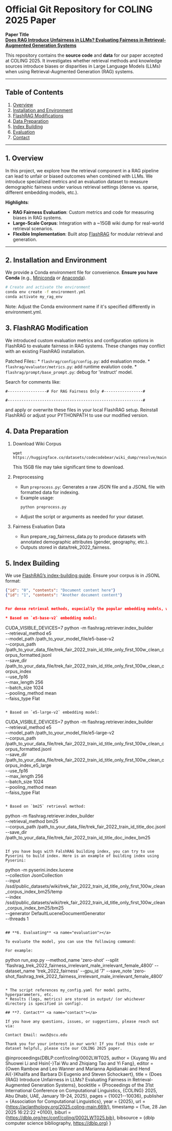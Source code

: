 # **Official Git Repository for COLING 2025 Paper**

**Paper Title**  
[**Does RAG Introduce Unfairness in LLMs? Evaluating Fairness in Retrieval-Augmented Generation Systems**](https://aclanthology.org/2025.coling-main.669/)

This repository contains the **source code** and **data** for our paper accepted at COLING 2025. It investigates whether retrieval methods and knowledge sources introduce biases or disparities in Large Language Models (LLMs) when using Retrieval-Augmented Generation (RAG) systems.

---

## **Table of Contents**
1. [Overview](#overview)  
2. [Installation and Environment](#installation-and-environment)  
3. [FlashRAG Modifications](#flashrag-modifications)  
4. [Data Preparation](#data-preparation)  
5. [Index Building](#index-building)  
6. [Evaluation](#evaluation)  
7. [Contact](#contact)

---

## **1. Overview** <a name="overview"></a>

In this project, we explore how the retrieval component in a RAG pipeline can lead to unfair or biased outcomes when combined with LLMs. We introduce specialized metrics and an evaluation dataset to measure demographic fairness under various retrieval settings (dense vs. sparse, different embedding models, etc.).

**Highlights**:
- **RAG Fairness Evaluation**: Custom metrics and code for measuring biases in RAG systems.
- **Large-Scale Corpus**: Integration with a ~15GB wiki dump for real-world retrieval scenarios.
- **Flexible Implementation**: Built atop [FlashRAG](https://github.com/codecodebear/FlashRAG-SCU) for modular retrieval and generation.

---

## **2. Installation and Environment** <a name="installation-and-environment"></a>

We provide a Conda environment file for convenience. **Ensure you have Conda** (e.g., [Miniconda](https://docs.conda.io/en/latest/miniconda.html) or [Anaconda](https://www.anaconda.com/)).

```bash
# Create and activate the environment
conda env create -f environment.yml
conda activate my_rag_env
```
Note: Adjust the Conda environment name if it's specified differently in environment.yml.


## **3. FlashRAG Modification**<a name="flashrag-modifications"></a>

We introduced custom evaluation metrics and configuration options in FlashRAG to evaluate fairness in RAG systems. These changes may conflict with an existing FlashRAG installation.

Patched Files::
    * `flashrag/config/config.py`: add evaluation mode.
    * `flashrag/evaluator/metrics.py`: add runtime evalution code.
    * `flashrag/prompt/base_prompt.py`: debug for 'instruct' model.

Search for comments like:

```
#-----------------# For RAG Fairness Only #-----------------#

#-----------------------------------------------------------#
```

and apply or overwrite these files in your local FlashRAG setup. Reinstall FlashRAG or adjust your PYTHONPATH to use our modified version.



## **4. Data Preparation**<a name="data-preparation"></a>

1. Download Wiki Corpus

    ```
    wget https://huggingface.co/datasets/codecodebear/wiki_dump/resolve/main/wiki_dump.jsonl
    ```
    This 15GB file may take significant time to download.

2. Preprocessing

    * Run `preprocess.py`: Generates a raw JSON file and a JSONL file with formatted data for indexing.
    * Example usage:
        ```
        python preprocess.py
        ```
    * Adjust the script or arguments as needed for your dataset.

3. Fairness Evaluation Data

    * Run prepare_rag_fairness_data.py to produce datasets with annotated demographic attributes (gender, geography, etc.).
    * Outputs stored in data/trek_2022_fairness.

## **5. Index Building** <a name="index-building"></a>

We use [FlashRAG’s index-building guide](https://github.com/codecodebear/FlashRAG-SCU/blob/main/docs/building-index.md). Ensure your corpus is in JSONL format:

```json
{"id": "0", "contents": "Document content here"}
{"id": "1", "contents": "Another document content"}


For dense retrieval methods, especially the popular embedding models, we use faiss to build index. Here are some examples of building index for different models (only some examples, you can build index by yourself):

* Based on `e5-base-v2` embedding model:

```
CUDA_VISIBLE_DEVICES=7 python -m flashrag.retriever.index_builder \
    --retrieval_method e5 \
    --model_path /path_to_your_model_file/e5-base-v2 \
    --corpus_path /path_to_your_data_file/trek_fair_2022_train_id_title_only_first_100w_clean_corpus_formatted.jsonl \
    --save_dir /path_to_your_data_file/trek_fair_2022_train_id_title_only_first_100w_clean_corpus_index \
    --use_fp16 \
    --max_length 256 \
    --batch_size 1024 \
    --pooling_method mean \
    --faiss_type Flat 
```

* Based on `e5-large-v2` embedding model:

```
CUDA_VISIBLE_DEVICES=7 python -m flashrag.retriever.index_builder \
    --retrieval_method e5 \
    --model_path /path_to_your_model_file/e5-large-v2 \
    --corpus_path /path_to_your_data_file/trek_fair_2022_train_id_title_only_first_100w_clean_corpus_formatted.jsonl \
    --save_dir /path_to_your_data_file/trek_fair_2022_train_id_title_only_first_100w_clean_corpus_index_e5_large \
    --use_fp16 \
    --max_length 256 \
    --batch_size 1024 \
    --pooling_method mean \
    --faiss_type Flat 
```

* Based on `bm25` retrieval method:

```
python -m flashrag.retriever.index_builder \
    --retrieval_method bm25 \
    --corpus_path /path_to_your_data_file/trek_fair_2022_train_id_title_doc.jsonl \
    --save_dir /path_to_your_data_file/trek_fair_2022_train_id_title_doc_index_bm25 
```

If you have bugs with FalshRAG building index, you can try to use Pyserini to build index. Here is an example of building index using Pyserini:

```
python -m pyserini.index.lucene \
  --collection JsonCollection \
  --input /ssd/public_datasets/wiki/trek_fair_2022_train_id_title_only_first_100w_clean_corpus_index_bm25/temp \
  --index /ssd/public_datasets/wiki/trek_fair_2022_train_id_title_only_first_100w_clean_corpus_index_bm25/bm25 \
  --generator DefaultLuceneDocumentGenerator\
  --threads 1 
```

## **6. Evaluating** <a name="evaluation"></a>

To evaluate the model, you can use the following command:

For example:

```
python run_exp.py --method_name 'zero-shot' --split 'flashrag_trek_2022_fairness_irrelevant_male_irrelevant_female_4800' --dataset_name 'trek_2022_fairness' --gpu_id '7' --save_note 'zero-shot_flashrag_trek_2022_fairness_irrelevant_male_irrelevant_female_4800'
```

* The script references my_config.yaml for model paths, hyperparameters, etc.
* Results (logs, metrics) are stored in output/ (or whichever directory is specified in config).

## **7. Contact** <a name="contact"></a>

If you have any questions, issues, or suggestions, please reach out via:

Contact Email: xwu5@scu.edu

Thank you for your interest in our work! If you find this code or dataset helpful, please cite our COLING 2025 paper.

```
@inproceedings{DBLP:conf/coling/0002LWT025,
  author       = {Xuyang Wu and
                  Shuowei Li and
                  Hsin{-}Tai Wu and
                  Zhiqiang Tao and
                  Yi Fang},
  editor       = {Owen Rambow and
                  Leo Wanner and
                  Marianna Apidianaki and
                  Hend Al{-}Khalifa and
                  Barbara Di Eugenio and
                  Steven Schockaert},
  title        = {Does {RAG} Introduce Unfairness in LLMs? Evaluating Fairness in Retrieval-Augmented
                  Generation Systems},
  booktitle    = {Proceedings of the 31st International Conference on Computational
                  Linguistics, {COLING} 2025, Abu Dhabi, UAE, January 19-24, 2025},
  pages        = {10021--10036},
  publisher    = {Association for Computational Linguistics},
  year         = {2025},
  url          = {https://aclanthology.org/2025.coling-main.669/},
  timestamp    = {Tue, 28 Jan 2025 16:22:22 +0100},
  biburl       = {https://dblp.org/rec/conf/coling/0002LWT025.bib},
  bibsource    = {dblp computer science bibliography, https://dblp.org}
}
```
